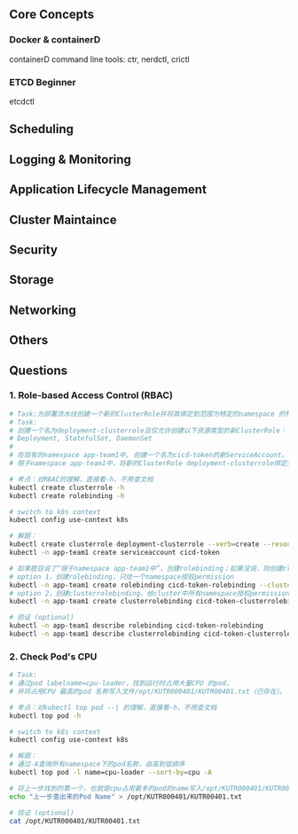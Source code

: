 ## Core Concepts
### Docker & containerD
containerD command line tools: ctr, nerdctl, crictl

### ETCD Beginner
etcdctl

## Scheduling

## Logging & Monitoring

## Application Lifecycle Management

## Cluster Maintaince

## Security

## Storage

## Networking

## Others


## Questions
### 1. Role-based Access Control (RBAC)
```bash
# Task:为部署流水线创建一个新的ClusterRole并将其绑定到范围为特定的namespace 的特定ServiceAccount。
# Task:
# 创建一个名为deployment-clusterrole且仅允许创建以下资源类型的新ClusterRole：
# Deployment, StatefulSet, DaemonSet
#
# 在现有的namespace app-team1中, 创建一个名为cicd-token的新ServiceAccount。
# 限于namespace app-team1中，将新的ClusterRole deployment-clusterrole绑定到新的ServiceAccount cicd-token上。

# 考点：对RBAC的理解，直接看-h，不用查文档
kubectl create clusterrole -h
kubectl create rolebinding -h

# switch to k8s context
kubectl config use-context k8s

# 解题：
kubectl create clusterrole deployment-clusterrole --verb=create --resource=deployments,statefulsets,daemonsets
kubectl -n app-team1 create serviceaccount cicd-token

# 如果题目说了“限于namespace app-team1中”，创建rolebinding；如果没说，则创建clusterrolebinding
# option 1，创建rolebinding，只给一个namespace授权permission
kubectl -n app-team1 create rolebinding cicd-token-rolebinding --clusterrole=deployment-clusterrole --serviceaccount=app-team1:cicd-token
# option 2，创建clusterrolebinding，给cluster中所有namespace授权permission
kubectl -n app-team1 create clusterrolebinding cicd-token-clusterrolebinding --clusterrole=deployment-clusterrole --serviceaccount=app-team1:cicd-token

# 验证 (optional)
kubectl -n app-team1 describe rolebinding cicd-token-rolebinding
kubectl -n app-team1 describe clusterrolebinding cicd-token-clusterrolebinding
```

### 2. Check Pod's CPU
```bash
# Task:
# 通过pod labelname=cpu-loader，找到运行时占用大量CPU 的pod，
# 并将占用CPU 最高的pod 名称写入文件/opt/KUTR000401/KUTR00401.txt（已存在）。

# 考点：对kubectl top pod --| 的理解，直接看-h，不用查文档
kubectl top pod -h

# switch to k8s context
kubectl config use-context k8s

# 解题：
# 通过-A查询所有namespace下的pod名称，由高到低排序
kubectl top pod -l name=cpu-loader --sort-by=cpu -A

# 将上一步找到的第一个，也就是cpu占用最多的pod的name写入/opt/KUTR000401/KUTR00401.txt中
echo "上一步查出来的Pod Name" > /opt/KUTR000401/KUTR00401.txt

# 验证 (optional)
cat /opt/KUTR000401/KUTR00401.txt
```


